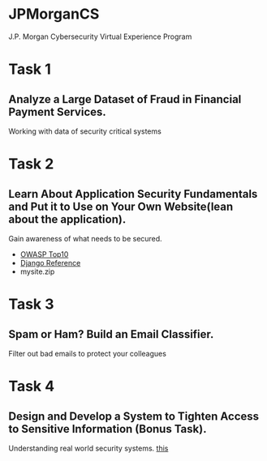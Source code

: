 # JPMorganCS
J.P. Morgan Cybersecurity Virtual Experience Program

# Task 1
## Analyze a Large Dataset of Fraud in Financial Payment Services.  
Working with data of security critical systems 

# Task 2
## Learn About Application Security Fundamentals and Put it to Use on Your Own Website(lean about the application).
Gain awareness of what needs to be secured. 
  * [OWASP Top10](https://owasp.org/Top10/)
  * [Django Reference](https://docs.djangoproject.com/en/3.2/topics/security/)
  * mysite.zip

# Task 3
## Spam or Ham? Build an Email Classifier.
Filter out bad emails to protect your colleagues

# Task 4
## Design and Develop a System to Tighten Access to Sensitive Information (Bonus Task).
Understanding real world security systems. [this](https://danielmiessler.com/p/big-o-notation/)
